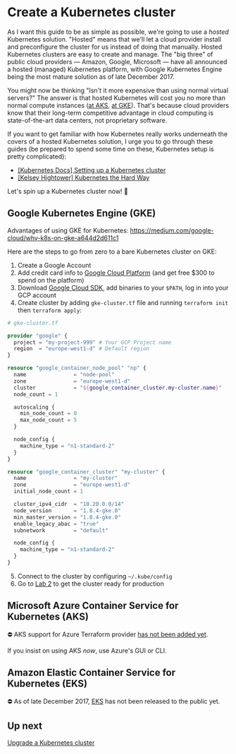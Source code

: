 # Create a Kubernetes cluster

As I want this guide to be as simple as possible, we're going to use a *hosted* Kubernetes solution. "Hosted" means that we'll let a cloud provider install and preconfigure the cluster for us instead of doing that manually. Hosted Kubernetes clusters are easy to create and manage. The "big three" of public cloud providers — Amazon, Google, Microsoft — have all announced a hosted (managed) Kubernetes platform, with Google Kubernetes Engine being the most mature solution as of late December 2017.

You might now be thinking "Isn't it more expensive than using normal virtual servers?" The answer is that hosted Kubernetes will cost you no more than normal compute instances ([at AKS](https://azure.microsoft.com/en-us/pricing/details/container-service/), [at GKE](https://cloud.google.com/kubernetes-engine/pricing)). That's because cloud providers know that their long-term competitive advantage in cloud computing is state-of-the-art data centers, not proprietary software.

If you want to get familiar with how Kubernetes really works underneath the covers of a hosted Kubernetes solution, I urge you to go through these guides (be prepared to spend some time on these, Kubernetes setup is pretty complicated):

- [\[Kubernetes Docs\] Setting up a Kubernetes cluster](https://kubernetes.io/docs/setup/)
- [\[Kelsey Hightower\] Kubernetes the Hard Way](https://github.com/kelseyhightower/kubernetes-the-hard-way)

Let's spin up a Kubernetes cluster now! 👏

## Google Kubernetes Engine (GKE)

Advantages of using GKE for Kubernetes: <https://medium.com/google-cloud/why-k8s-on-gke-a644d2d611c1>

Here are the steps to go from zero to a bare Kubernetes cluster on GKE:

1. Create a Google Account
2. Add credit card info to [Google Cloud Platform](/) (and get free $300 to spend on the platform)
3. Download [Google Cloud SDK](https://cloud.google.com/sdk/docs/), add binaries to your `$PATH`, log in into your GCP account
4. Create cluster by adding `gke-cluster.tf` file and running `terraform init` then `terraform apply`:

```tf
# gke-cluster.tf

provider "google" {
  project = "my-project-999" # Your GCP Project name
  region  = "europe-west1-d" # Default region
}

resource "google_container_node_pool" "np" {
  name               = "node-pool"
  zone               = "europe-west1-d"
  cluster            = "${google_container_cluster.my-cluster.name}"
  node_count = 1

  autoscaling {
    min_node_count = 0
    max_node_count = 5
  }

  node_config {
    machine_type = "n1-standard-2"
  }
}

resource "google_container_cluster" "my-cluster" {
  name               = "my-cluster"
  zone               = "europe-west1-d"
  initial_node_count = 1

  cluster_ipv4_cidr  = "10.20.0.0/14"
  node_version       = "1.8.4-gke.0"
  min_master_version = "1.8.4-gke.0"
  enable_legacy_abac = "true"
  subnetwork         = "default"

  node_config {
    machine_type = "n1-standard-2"
  }
}
```

5. Connect to the cluster by configuring `~/.kube/config`
6. Go to [Lab 2](/labs/lab2/overview.md) to get the cluster ready for production

## Microsoft Azure Container Service for Kubernetes (AKS)

⛔️ AKS support for Azure Terraform provider [has not been added yet](https://github.com/terraform-providers/terraform-provider-azurerm/issues/471).

If you insist on using AKS *now*, use Azure's GUI or CLI.

## Amazon Elastic Container Service for Kubernetes (EKS)

⛔️ As of late December 2017, [EKS](https://aws.amazon.com/eks/) has not been released to the public yet.

## Up next

[Upgrade a Kubernetes cluster](/labs/lab1/upgrade-cluster.md)

